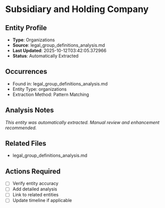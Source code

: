 # Subsidiary and Holding Company

## Entity Profile
- **Type**: Organizations
- **Source**: legal_group_definitions_analysis.md
- **Last Updated**: 2025-10-12T03:42:05.372966
- **Status**: Automatically Extracted

## Occurrences
- Found in: legal_group_definitions_analysis.md
- Entity Type: organizations
- Extraction Method: Pattern Matching

## Analysis Notes
*This entity was automatically extracted. Manual review and enhancement recommended.*

## Related Files
- legal_group_definitions_analysis.md

## Actions Required
- [ ] Verify entity accuracy
- [ ] Add detailed analysis
- [ ] Link to related entities
- [ ] Update timeline if applicable
